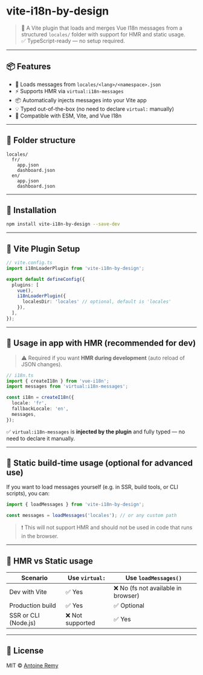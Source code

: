 # vite-i18n-by-design

> 🔌 A Vite plugin that loads and merges Vue I18n messages from a structured `locales/` folder with support for HMR and static usage.  
> ✅ TypeScript-ready — no setup required.

---

## 📦 Features

- 🔁 Loads messages from `locales/<lang>/<namespace>.json`
- ⚡️ Supports HMR via `virtual:i18n-messages`
- 📦 Automatically injects messages into your Vite app
- 💡 Typed out-of-the-box (no need to declare `virtual:` manually)
- 🧱 Compatible with ESM, Vite, and Vue I18n

---

## 📁 Folder structure

```
locales/
  fr/
    app.json
    dashboard.json
  en/
    app.json
    dashboard.json
```

---

## 🚀 Installation

```bash
npm install vite-i18n-by-design --save-dev
```

---

## 🔌 Vite Plugin Setup

```ts
// vite.config.ts
import i18nLoaderPlugin from 'vite-i18n-by-design';

export default defineConfig({
  plugins: [
    vue(),
    i18nLoaderPlugin({
      localesDir: 'locales' // optional, default is 'locales'
    }),
  ],
});
```

---

## 🧠 Usage in app with HMR (recommended for dev)

> ⚠️ Required if you want **HMR during development** (auto reload of JSON changes).

```ts
// i18n.ts
import { createI18n } from 'vue-i18n';
import messages from 'virtual:i18n-messages';

const i18n = createI18n({
  locale: 'fr',
  fallbackLocale: 'en',
  messages,
});
```

✅ `virtual:i18n-messages` is **injected by the plugin** and fully typed — no need to declare it manually.

---

## 🧱 Static build-time usage (optional for advanced use)

If you want to load messages yourself (e.g. in SSR, build tools, or CLI scripts), you can:

```ts
import { loadMessages } from 'vite-i18n-by-design';

const messages = loadMessages('locales'); // or any custom path
```

> ❗ This will not support HMR and should not be used in code that runs in the browser.

---

## 🧪 HMR vs Static usage

| Scenario                  | Use `virtual:` | Use `loadMessages()` |
|---------------------------|----------------|----------------------|
| Dev with Vite             | ✅ Yes          | ❌ No (fs not available in browser) |
| Production build          | ✅ Yes          | ✅ Optional |
| SSR or CLI (Node.js)      | ❌ Not supported| ✅ Yes |

---

## 🪪 License

MIT © [Antoine Remy](https://github.com/antoineremy)

